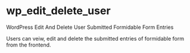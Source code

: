 # wp_edit_delete_user
WordPress Edit And Delete User Submitted Formidable Form Entries

Users can veiw, edit and delete the submitted entries of formidable form from the frontend.
